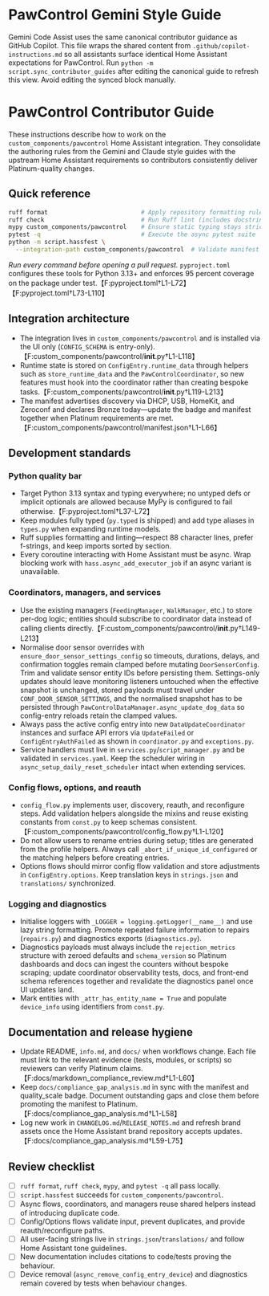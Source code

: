 # PawControl Gemini Style Guide

Gemini Code Assist uses the same canonical contributor guidance as GitHub
Copilot. This file wraps the shared content from `.github/copilot-instructions.md`
so all assistants surface identical Home Assistant expectations for PawControl.
Run `python -m script.sync_contributor_guides` after editing the canonical guide
to refresh this view. Avoid editing the synced block manually.

<!-- SYNC:START -->
# PawControl Contributor Guide

These instructions describe how to work on the `custom_components/pawcontrol`
Home Assistant integration. They consolidate the authoring rules from the
Gemini and Claude style guides with the upstream Home Assistant requirements so
contributors consistently deliver Platinum-quality changes.

## Quick reference

```bash
ruff format                          # Apply repository formatting rules
ruff check                           # Run Ruff lint (includes docstring gates)
mypy custom_components/pawcontrol    # Ensure static typing stays strict
pytest -q                            # Execute the async pytest suite
python -m script.hassfest \
  --integration-path custom_components/pawcontrol  # Validate manifest & strings
```

*Run every command before opening a pull request.* `pyproject.toml` configures
these tools for Python 3.13+ and enforces 95 percent coverage on the package
under test.【F:pyproject.toml†L1-L72】【F:pyproject.toml†L73-L110】

## Integration architecture

- The integration lives in `custom_components/pawcontrol` and is installed via
the UI only (`CONFIG_SCHEMA` is entry-only).【F:custom_components/pawcontrol/__init__.py†L1-L118】
- Runtime state is stored on `ConfigEntry.runtime_data` through helpers such as
`store_runtime_data` and the `PawControlCoordinator`, so new features must hook
into the coordinator rather than creating bespoke tasks.【F:custom_components/pawcontrol/__init__.py†L119-L213】
- The manifest advertises discovery via DHCP, USB, HomeKit, and Zeroconf and
declares Bronze today—update the badge and manifest together when Platinum
requirements are met.【F:custom_components/pawcontrol/manifest.json†L1-L66】

## Development standards

### Python quality bar

- Target Python 3.13 syntax and typing everywhere; no untyped defs or implicit
optionals are allowed because MyPy is configured to fail otherwise.【F:pyproject.toml†L37-L72】
- Keep modules fully typed (`py.typed` is shipped) and add type aliases in
`types.py` when expanding runtime models.
- Ruff supplies formatting and linting—respect 88 character lines, prefer
f-strings, and keep imports sorted by section.
- Every coroutine interacting with Home Assistant must be async. Wrap blocking
work with `hass.async_add_executor_job` if an async variant is unavailable.

### Coordinators, managers, and services

- Use the existing managers (`FeedingManager`, `WalkManager`, etc.) to store
  per-dog logic; entities should subscribe to coordinator data instead of calling
  clients directly.【F:custom_components/pawcontrol/__init__.py†L149-L213】
- Normalise door sensor overrides with `ensure_door_sensor_settings_config` so
  timeouts, durations, delays, and confirmation toggles remain clamped before
  mutating `DoorSensorConfig`. Trim and validate sensor entity IDs before
  persisting them. Settings-only updates should leave monitoring listeners
  untouched when the effective snapshot is unchanged, stored payloads must travel
  under `CONF_DOOR_SENSOR_SETTINGS`, and the normalised snapshot has to be
  persisted through `PawControlDataManager.async_update_dog_data` so config-entry
  reloads retain the clamped values.
- Always pass the active config entry into new `DataUpdateCoordinator` instances
  and surface API errors via `UpdateFailed` or `ConfigEntryAuthFailed` as shown in
  `coordinator.py` and `exceptions.py`.
- Service handlers must live in `services.py`/`script_manager.py` and be
validated in `services.yaml`. Keep the scheduler wiring in
`async_setup_daily_reset_scheduler` intact when extending services.

### Config flows, options, and reauth

- `config_flow.py` implements user, discovery, reauth, and reconfigure steps.
Add validation helpers alongside the mixins and reuse existing constants from
`const.py` to keep schemas consistent.【F:custom_components/pawcontrol/config_flow.py†L1-L120】
- Do not allow users to rename entries during setup; titles are generated from
the profile helpers. Always call `_abort_if_unique_id_configured` or the
matching helpers before creating entries.
- Options flows should mirror config flow validation and store adjustments in
`ConfigEntry.options`. Keep translation keys in `strings.json` and
`translations/` synchronized.

### Logging and diagnostics

- Initialise loggers with `_LOGGER = logging.getLogger(__name__)` and use lazy
string formatting. Promote repeated failure information to repairs
(`repairs.py`) and diagnostics exports (`diagnostics.py`).
- Diagnostics payloads must always include the `rejection_metrics` structure with
  zeroed defaults and `schema_version` so Platinum dashboards and docs can ingest
  the counters without bespoke scraping; update coordinator observability tests,
  docs, and front-end schema references together and revalidate the diagnostics
  panel once UI updates land.
- Mark entities with `_attr_has_entity_name = True` and populate `device_info`
using identifiers from `const.py`.

## Documentation and release hygiene

- Update README, `info.md`, and `docs/` when workflows change. Each file must
link to the relevant evidence (tests, modules, or scripts) so reviewers can
verify Platinum claims.【F:docs/markdown_compliance_review.md†L1-L60】
- Keep `docs/compliance_gap_analysis.md` in sync with the manifest and
quality_scale badge. Document outstanding gaps and close them before promoting
the manifest to Platinum.【F:docs/compliance_gap_analysis.md†L1-L58】
- Log new work in `CHANGELOG.md`/`RELEASE_NOTES.md` and refresh brand assets
once the Home Assistant brand repository accepts updates.【F:docs/compliance_gap_analysis.md†L59-L75】

## Review checklist

- [ ] `ruff format`, `ruff check`, `mypy`, and `pytest -q` all pass locally.
- [ ] `script.hassfest` succeeds for `custom_components/pawcontrol`.
- [ ] Async flows, coordinators, and managers reuse shared helpers instead of
introducing duplicate code.
- [ ] Config/Options flows validate input, prevent duplicates, and provide
reauth/reconfigure paths.
- [ ] All user-facing strings live in `strings.json`/`translations/` and follow
Home Assistant tone guidelines.
- [ ] New documentation includes citations to code/tests proving the behaviour.
- [ ] Device removal (`async_remove_config_entry_device`) and diagnostics remain
covered by tests when behaviour changes.
<!-- SYNC:END -->
